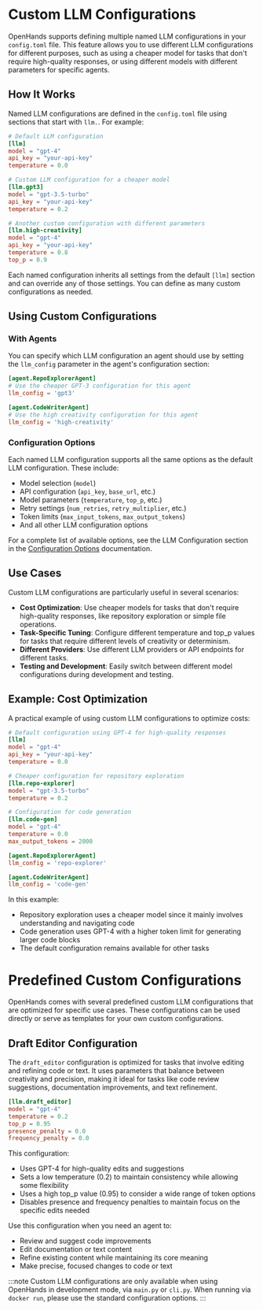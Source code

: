 # Custom LLM Configurations

OpenHands supports defining multiple named LLM configurations in your `config.toml` file. This feature allows you to use different LLM configurations for different purposes, such as using a cheaper model for tasks that don't require high-quality responses, or using different models with different parameters for specific agents.

## How It Works

Named LLM configurations are defined in the `config.toml` file using sections that start with `llm.`. For example:

```toml
# Default LLM configuration
[llm]
model = "gpt-4"
api_key = "your-api-key"
temperature = 0.0

# Custom LLM configuration for a cheaper model
[llm.gpt3]
model = "gpt-3.5-turbo"
api_key = "your-api-key"
temperature = 0.2

# Another custom configuration with different parameters
[llm.high-creativity]
model = "gpt-4"
api_key = "your-api-key"
temperature = 0.8
top_p = 0.9
```

Each named configuration inherits all settings from the default `[llm]` section and can override any of those settings. You can define as many custom configurations as needed.

## Using Custom Configurations

### With Agents

You can specify which LLM configuration an agent should use by setting the `llm_config` parameter in the agent's configuration section:

```toml
[agent.RepoExplorerAgent]
# Use the cheaper GPT-3 configuration for this agent
llm_config = 'gpt3'

[agent.CodeWriterAgent]
# Use the high creativity configuration for this agent
llm_config = 'high-creativity'
```

### Configuration Options

Each named LLM configuration supports all the same options as the default LLM configuration. These include:

- Model selection (`model`)
- API configuration (`api_key`, `base_url`, etc.)
- Model parameters (`temperature`, `top_p`, etc.)
- Retry settings (`num_retries`, `retry_multiplier`, etc.)
- Token limits (`max_input_tokens`, `max_output_tokens`)
- And all other LLM configuration options

For a complete list of available options, see the LLM Configuration section in the [Configuration Options](../configuration-options) documentation.

## Use Cases

Custom LLM configurations are particularly useful in several scenarios:

- **Cost Optimization**: Use cheaper models for tasks that don't require high-quality responses, like repository exploration or simple file operations.
- **Task-Specific Tuning**: Configure different temperature and top_p values for tasks that require different levels of creativity or determinism.
- **Different Providers**: Use different LLM providers or API endpoints for different tasks.
- **Testing and Development**: Easily switch between different model configurations during development and testing.

## Example: Cost Optimization

A practical example of using custom LLM configurations to optimize costs:

```toml
# Default configuration using GPT-4 for high-quality responses
[llm]
model = "gpt-4"
api_key = "your-api-key"
temperature = 0.0

# Cheaper configuration for repository exploration
[llm.repo-explorer]
model = "gpt-3.5-turbo"
temperature = 0.2

# Configuration for code generation
[llm.code-gen]
model = "gpt-4"
temperature = 0.0
max_output_tokens = 2000

[agent.RepoExplorerAgent]
llm_config = 'repo-explorer'

[agent.CodeWriterAgent]
llm_config = 'code-gen'
```

In this example:
- Repository exploration uses a cheaper model since it mainly involves understanding and navigating code
- Code generation uses GPT-4 with a higher token limit for generating larger code blocks
- The default configuration remains available for other tasks

# Predefined Custom Configurations

OpenHands comes with several predefined custom LLM configurations that are optimized for specific use cases. These configurations can be used directly or serve as templates for your own custom configurations.

## Draft Editor Configuration

The `draft_editor` configuration is optimized for tasks that involve editing and refining code or text. It uses parameters that balance between creativity and precision, making it ideal for tasks like code review suggestions, documentation improvements, and text refinement.

```toml
[llm.draft_editor]
model = "gpt-4"
temperature = 0.2
top_p = 0.95
presence_penalty = 0.0
frequency_penalty = 0.0
```

This configuration:
- Uses GPT-4 for high-quality edits and suggestions
- Sets a low temperature (0.2) to maintain consistency while allowing some flexibility
- Uses a high top_p value (0.95) to consider a wide range of token options
- Disables presence and frequency penalties to maintain focus on the specific edits needed

Use this configuration when you need an agent to:
- Review and suggest code improvements
- Edit documentation or text content
- Refine existing content while maintaining its core meaning
- Make precise, focused changes to code or text

:::note
Custom LLM configurations are only available when using OpenHands in development mode, via `main.py` or `cli.py`. When running via `docker run`, please use the standard configuration options.
:::
